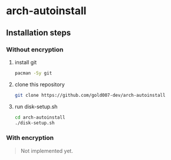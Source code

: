 # arch-autoinstall

## Installation steps

### Without encryption

1. install git
    ```bash
    pacman -Sy git
    ```
2. clone this repository
    ```bash
    git clone https://github.com/gold007-dev/arch-autoinstall
    ```
3. run disk-setup.sh
    ```bash
    cd arch-autoinstall
    ./disk-setup.sh
    ```

### With encryption

> Not implemented yet.
